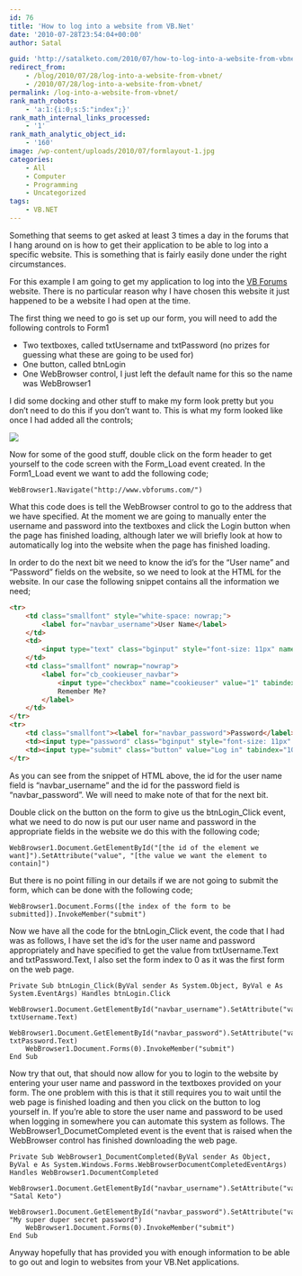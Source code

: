 ```yaml
---
id: 76
title: 'How to log into a website from VB.Net'
date: '2010-07-28T23:54:04+00:00'
author: Satal

guid: 'http://satalketo.com/2010/07/how-to-log-into-a-website-from-vbnet/'
redirect_from:
    - /blog/2010/07/28/log-into-a-website-from-vbnet/
    - /2010/07/28/log-into-a-website-from-vbnet/
permalink: /log-into-a-website-from-vbnet/
rank_math_robots:
    - 'a:1:{i:0;s:5:"index";}'
rank_math_internal_links_processed:
    - '1'
rank_math_analytic_object_id:
    - '160'
image: /wp-content/uploads/2010/07/formlayout-1.jpg
categories:
    - All
    - Computer
    - Programming
    - Uncategorized
tags:
    - VB.NET
---
```


Something that seems to get asked at least 3 times a day in the forums that I hang around on is how to get their application to be able to log into a specific website. This is something that is fairly easily done under the right circumstances.

For this example I am going to get my application to log into the [VB Forums](http://www.vbforums.com) website. There is no particular reason why I have chosen this website it just happened to be a website I had open at the time.

The first thing we need to go is set up our form, you will need to add the following controls to Form1

- Two textboxes, called txtUsername and txtPassword (no prizes for guessing what these are going to be used for)
- One button, called btnLogin
- One WebBrowser control, I just left the default name for this so the name was WebBrowser1

I did some docking and other stuff to make my form look pretty but you don’t need to do this if you don’t want to. This is what my form looked like once I had added all the controls;

![](https://samjenkins.com/wp-content/uploads/2010/07/formlayout.jpg)

Now for some of the good stuff, double click on the form header to get yourself to the code screen with the Form\_Load event created. In the Form1\_Load event we want to add the following code;

```vbnet
WebBrowser1.Navigate("http://www.vbforums.com/")
```

What this code does is tell the WebBrowser control to go to the address that we have specified. At the moment we are going to manually enter the username and password into the textboxes and click the Login button when the page has finished loading, although later we will briefly look at how to automatically log into the website when the page has finished loading.

In order to do the next bit we need to know the id’s for the “User name” and “Password” fields on the website, so we need to look at the HTML for the website. In our case the following snippet contains all the information we need;

```html
<tr>
    <td class="smallfont" style="white-space: nowrap;">
        <label for="navbar_username">User Name</label>
    </td>
    <td>
        <input type="text" class="bginput" style="font-size: 11px" name="vb_login_username" id="navbar_username" size="10" accesskey="u" tabindex="101" value="User Name" onfocus="if (this.value == 'User Name') this.value = '';" />
    </td>
    <td class="smallfont" nowrap="nowrap">
        <label for="cb_cookieuser_navbar">
            <input type="checkbox" name="cookieuser" value="1" tabindex="103" id="cb_cookieuser_navbar" accesskey="c" />
            Remember Me?
        </label>
    </td>
</tr>
<tr>
    <td class="smallfont"><label for="navbar_password">Password</label></td>
    <td><input type="password" class="bginput" style="font-size: 11px" name="vb_login_password" id="navbar_password" size="10" tabindex="102" /></td>
    <td><input type="submit" class="button" value="Log in" tabindex="104" title="Enter your username and password in the boxes provided to login, or click the 'register' button to create a profile for yourself." accesskey="s" /></td>
</tr>
```

As you can see from the snippet of HTML above, the id for the user name field is “navbar\_username” and the id for the password field is “navbar\_password”. We will need to make note of that for the next bit.

Double click on the button on the form to give us the btnLogin\_Click event, what we need to do now is put our user name and password in the appropriate fields in the website we do this with the following code;

```vbnet
WebBrowser1.Document.GetElementById("[the id of the element we want]").SetAttribute("value", "[the value we want the element to contain]")
```

But there is no point filling in our details if we are not going to submit the form, which can be done with the following code;

```vbnet
WebBrowser1.Document.Forms([the index of the form to be submitted]).InvokeMember("submit")
```

Now we have all the code for the btnLogin\_Click event, the code that I had was as follows, I have set the id’s for the user name and password appropriately and have specified to get the value from txtUsername.Text and txtPassword.Text, I also set the form index to 0 as it was the first form on the web page.

```vbnet
Private Sub btnLogin_Click(ByVal sender As System.Object, ByVal e As System.EventArgs) Handles btnLogin.Click
    WebBrowser1.Document.GetElementById("navbar_username").SetAttribute("value", txtUsername.Text)
    WebBrowser1.Document.GetElementById("navbar_password").SetAttribute("value", txtPassword.Text)
    WebBrowser1.Document.Forms(0).InvokeMember("submit")
End Sub
```

Now try that out, that should now allow for you to login to the website by entering your user name and password in the textboxes provided on your form. The one problem with this is that it still requires you to wait until the web page is finished loading and then you click on the button to log yourself in. If you’re able to store the user name and password to be used when logging in somewhere you can automate this system as follows. The WebBrowser1\_DocumetCompleted event is the event that is raised when the WebBrowser control has finished downloading the web page.

```vbnet
Private Sub WebBrowser1_DocumentCompleted(ByVal sender As Object, ByVal e As System.Windows.Forms.WebBrowserDocumentCompletedEventArgs) Handles WebBrowser1.DocumentCompleted
    WebBrowser1.Document.GetElementById("navbar_username").SetAttribute("value", "Satal Keto")
    WebBrowser1.Document.GetElementById("navbar_password").SetAttribute("value", "My super duper secret password")
    WebBrowser1.Document.Forms(0).InvokeMember("submit")
End Sub
```

Anyway hopefully that has provided you with enough information to be able to go out and login to websites from your VB.Net applications.